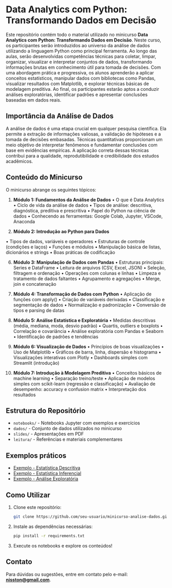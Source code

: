 # Data Analytics com Python: Transformando Dados em Decisão

Este repositório contém todo o material utilizado no minicurso **Data Analytics com Python: Transformando Dados em Decisão**. Neste curso, os participantes serão introduzidos ao universo da análise de dados utilizando a linguagem Python como principal ferramenta. Ao longo das aulas, serão desenvolvidas competências técnicas para coletar, limpar, organizar, visualizar e interpretar conjuntos de dados, transformando informações brutas em conhecimento útil para tomada de decisões. Com uma abordagem prática e progressiva, os alunos aprenderão a aplicar conceitos estatísticos, manipular dados com bibliotecas como Pandas, visualizar resultados com Matplotlib, e explorar técnicas básicas de modelagem preditiva. Ao final, os participantes estarão aptos a conduzir análises exploratórias, identificar padrões e apresentar conclusões baseadas em dados reais.


## Importância da Análise de Dados

A análise de dados é uma etapa crucial em qualquer pesquisa científica. Ela permite a extração de informações valiosas, a validação de hipóteses e a tomada de decisões embasadas. Técnicas quantitativas proporcionam um meio objetivo de interpretar fenômenos e fundamentar conclusões com base em evidências empíricas. A aplicação correta dessas técnicas contribui para a qualidade, reprodutibilidade e credibilidade dos estudos acadêmicos.

## Conteúdo do Minicurso

O minicurso abrange os seguintes tópicos:

1. **Módulo 1: Fundamentos da Análise de Dados**
  •	O que é Data Analytics
  •	Ciclo de vida da análise de dados
  •	Tipos de análise: descritiva, diagnóstica, preditiva e prescritiva
  •	Papel do Python na ciência de dados
  •	Conhecendo as ferramentas: Google Colab, Jupyter, VSCode, Anaconda

3. **Módulo 2: Introdução ao Python para Dados**

  •	Tipos de dados, variáveis e operadores
  •	Estruturas de controle (condições e laços)
  •	Funções e módulos
  •	Manipulação básica de listas, dicionários e strings
  •	Boas práticas de codificação

6. **Módulo 3: Manipulação de Dados com Pandas**
  •	Estruturas principais: Series e DataFrame
  •	Leitura de arquivos (CSV, Excel, JSON)
  •	Seleção, filtragem e ordenação
  •	Operações com colunas e linhas
  •	Limpeza e tratamento de dados faltantes
  •	Agrupamento e agregações
  •	Merge, join e concatenação

7. **Módulo 4: Transformação de Dados com Python**
  •	Aplicação de funções com apply()
  •	Criação de variáveis derivadas
  •	Classificação e segmentação de dados
  •	Normalização e padronização
  •	Conversão de tipos e parsing de datas

8. **Módulo 5: Análise Estatística e Exploratória**
  •	Medidas descritivas (média, mediana, moda, desvio padrão)
  •	Quartis, outliers e boxplots
  •	Correlação e covariância
  •	Análise exploratória com Pandas e Seaborn
  •	Identificação de padrões e tendências

9. **Módulo 6: Visualização de Dados**
  •	Princípios de boas visualizações
  •	Uso de Matplotlib
  •	Gráficos de barra, linha, dispersão e histograma
  •	Visualizações interativas com Plotly
  •	Dashboards simples com Streamlit (introdução)

10. **Módulo 7: Introdução à Modelagem Preditiva**
  •	Conceitos básicos de machine learning
  •	Separação treino/teste
  •	Aplicação de modelos simples com scikit-learn (regressão e classificação)
  •	Avaliação de desempenho: accuracy e confusion matrix
  •	Interpretação dos resultados


## Estrutura do Repositório

- `notebooks/` - Notebooks Jupyter com exemplos e exercícios
- `dados/` - Conjunto de dados utilizados no minicurso
- `slides/` - Apresentações em PDF
- `leitura/` - Referências e materiais complementares

## Exemplos práticos

- [Exemplo - Estatística Descritiva](https://colab.research.google.com/drive/1xV4mLrbbSruExmHZC7SeWWd6xvD0cFHs?usp=sharing)
- [Exemplo - Estatística Inferencial](https://drive.google.com/file/d/1flYQrX0g5xK7gMxGri3sDBIhawgH3nzW/view?usp=sharing)
- [Exemplo - Análise Exploratória](https://colab.research.google.com/drive/1gx9IFyh77xIWHMRnO0B_dR53-4u7pkPQ?usp=sharing)

## Como Utilizar

1. Clone este repositório:  
   ```bash
   git clone https://github.com/seu-usuario/minicurso-analise-dados.git
   ```
2. Instale as dependências necessárias:  
   ```bash
   pip install -r requirements.txt
   ```
3. Execute os notebooks e explore os conteúdos!

## Contato
Para dúvidas ou sugestões, entre em contato pelo e-mail: **nisston@gmail.com**.
